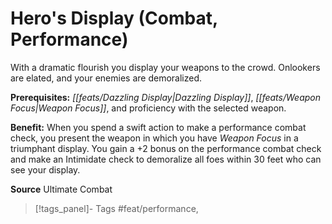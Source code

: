 ﻿---
cssclass: [feats]

---
# Hero's Display (Combat, Performance)

With a dramatic flourish you display your weapons to the crowd. Onlookers are elated, and your enemies are demoralized.

**Prerequisites:** _[[feats/Dazzling Display|Dazzling Display]]_, _[[feats/Weapon Focus|Weapon Focus]]_, and proficiency with the selected weapon.

**Benefit:** When you spend a swift action to make a performance combat check, you present the weapon in which you have _Weapon Focus_ in a triumphant display. You gain a +2 bonus on the performance combat check and make an Intimidate check to demoralize all foes within 30 feet who can see your display.

**Source** Ultimate Combat
>[!tags_panel]- Tags
> #feat/performance, 